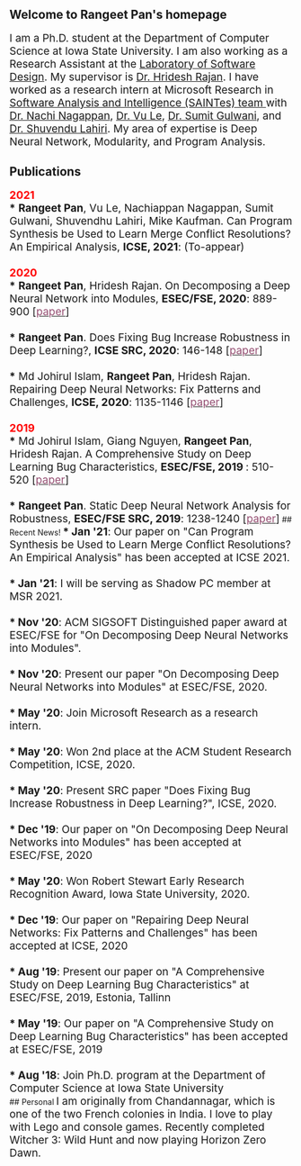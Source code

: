 <!-- Global site tag (gtag.js) - Google Analytics -->
<script async src="https://www.googletagmanager.com/gtag/js?id=UA-148953677-1"></script>
<script>
  window.dataLayer = window.dataLayer || [];
  function gtag(){dataLayer.push(arguments);}
  gtag('js', new Date());

  gtag('config', 'UA-148953677-1');
</script>

## Welcome to Rangeet Pan's homepage
<span style="font-size:1.35em;">
I am a Ph.D. student at the Department of Computer Science at Iowa State University. I am also working as a Research Assistant at the <a href="http://design.cs.iastate.edu/"> Laboratory of Software Design</a>. My supervisor is <a href="http://web.cs.iastate.edu/~hridesh/">Dr. Hridesh Rajan</a>. I have worked as a research intern at Microsoft Research in <a href="https://www.microsoft.com/en-us/research/group/saint-group/"> Software Analysis and Intelligence (SAINTes) team </a> with <a href="https://www.microsoft.com/en-us/research/people/nachin/">Dr. Nachi Nagappan</a>, <a href="http://vuminhle.com/">Dr. Vu Le</a>, <a href="https://www.microsoft.com/en-us/research/people/sumitg/">Dr. Sumit Gulwani</a>, and <a href="https://www.microsoft.com/en-us/research/people/shuvendu/">Dr. Shuvendu Lahiri</a>. My area of expertise is Deep Neural Network, Modularity, and Program Analysis.</span>

## Publications
<span style="font-size:1.35em;">
<b><font color="red">2021</font></b><br>
  <b>*</b> <b>Rangeet Pan</b>, Vu Le, Nachiappan Nagappan, Sumit Gulwani, Shuvendhu Lahiri, Mike Kaufman.
Can Program Synthesis be Used to Learn Merge Conflict Resolutions? An Empirical Analysis,
<b>ICSE, 2021</b>: (To-appear)
<br><br>
<b><font color="red">2020</font></b><br>
<b>*</b> <b>Rangeet Pan</b>, Hridesh Rajan.
On Decomposing a Deep Neural Network into Modules,
<b>ESEC/FSE, 2020</b>: 889-900 [<a
href="https://dl.acm.org/doi/10.1145/3368089.3409668"><span style='color:#954F72'>paper</span></a>]
<br><br>
<b>*</b> <b>Rangeet Pan</b>. Does Fixing Bug Increase Robustness in Deep Learning?,
<b>ICSE SRC, 2020</b>: 146-148 [<a
href="https://dl.acm.org/doi/10.1145/3377812.3382175"><span style='color:#954F72'>paper</span></a>]
<br><br>
<b>*</b> Md Johirul Islam, <b>Rangeet Pan</b>, Hridesh Rajan. Repairing Deep Neural Networks: Fix Patterns and Challenges,
<b>ICSE, 2020</b>: 1135-1146 [<a
href="https://dl.acm.org/doi/10.1145/3377811.3380378"><span style='color:#954F72'>paper</span></a>]
<br>
<br>
<b><font color="red">2019</font></b>
<br>
<b>*</b> Md Johirul Islam, Giang Nguyen, <b>Rangeet Pan</b>, Hridesh Rajan. A Comprehensive Study on Deep Learning Bug Characteristics,
<b>ESEC/FSE, 2019 </b>: 510-520 [<a
href="https://dl.acm.org/doi/abs/10.1145/3338906.3338955"><span style='color:#954F72'>paper</span></a>]
<br><br>
<b>*</b> <b>Rangeet Pan</b>. Static Deep Neural Network Analysis for Robustness,
<b>ESEC/FSE SRC, 2019</b>: 1238-1240 [<a
href="https://dl.acm.org/doi/10.1145/3338906.3342502"><span style='color:#954F72'>paper</span></a>]</span>
## Recent News!
<span style="font-size:1.35em;">
<b>* Jan '21</b>: Our paper on "Can Program Synthesis be Used to Learn Merge Conflict Resolutions? An Empirical Analysis" has been accepted at ICSE 2021.<br>
<br> <b>* Jan '21</b>: I will be serving as Shadow PC member at MSR 2021.<br>
<br> <b>* Nov '20</b>: ACM  SIGSOFT Distinguished paper award at ESEC/FSE for "On Decomposing Deep Neural Networks into Modules".<br>
<br> <b>* Nov '20</b>: Present our paper "On Decomposing Deep Neural Networks into Modules" at ESEC/FSE, 2020.<br>
<br> <b>* May '20</b>: Join Microsoft Research as a research intern.<br>
<br> <b>* May '20</b>: Won 2nd place at the ACM Student Research Competition, ICSE, 2020.<br>
<br> <b>* May '20</b>: Present SRC paper "Does Fixing Bug Increase Robustness in Deep Learning?", ICSE, 2020.<br>
<br> <b>* Dec '19</b>: Our paper on "On Decomposing Deep Neural Networks into Modules" has been accepted at ESEC/FSE, 2020<br>
<br> <b>* May '20</b>: Won Robert Stewart Early Research Recognition Award, Iowa State University, 2020.<br>
<br> <b>* Dec '19</b>: Our paper on "Repairing Deep Neural Networks: Fix Patterns and Challenges" has been accepted at ICSE, 2020<br>
<br> <b>* Aug '19</b>: Present our paper on "A Comprehensive Study on Deep Learning Bug Characteristics" at ESEC/FSE, 2019, Estonia, Tallinn<br>
<br> <b>* May '19</b>: Our paper on "A Comprehensive Study on Deep Learning Bug Characteristics" has been accepted at ESEC/FSE, 2019<br>
<br> <b>* Aug '18</b>: Join Ph.D. program at the Department of Computer Science at Iowa State University<br></span>
## Personal
<span style="font-size:1.35em;">
I am originally from Chandannagar, which is one of the two French colonies in India. I love to play with Lego and console games. Recently completed Witcher 3: Wild Hunt and now playing Horizon Zero Dawn.</span>
